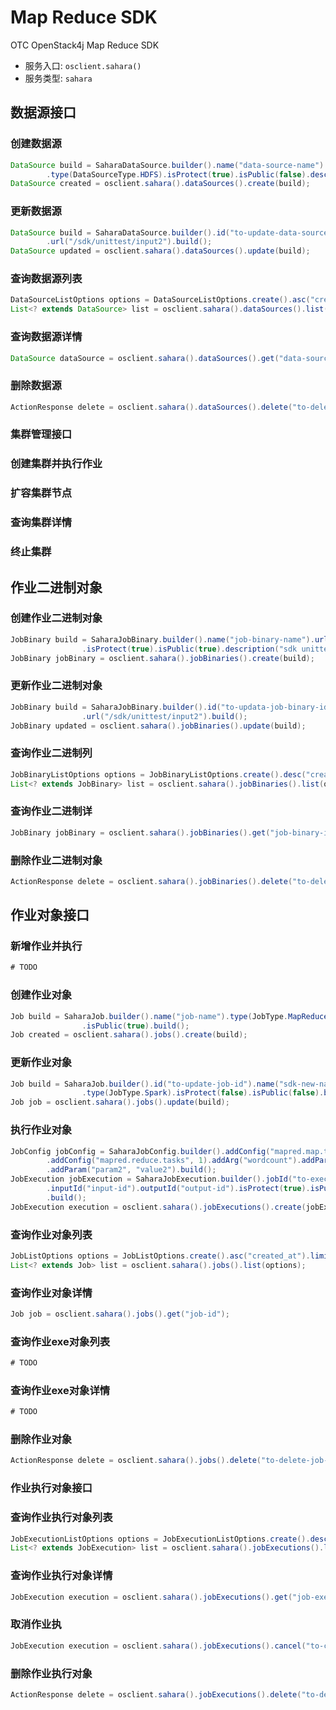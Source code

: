 # Map Reduce SDK

OTC OpenStack4j Map Reduce SDK
- 服务入口: `osclient.sahara()`
- 服务类型: `sahara`


## 数据源接口
### 创建数据源
```java
DataSource build = SaharaDataSource.builder().name("data-source-name").url("/sdk/unittest/input")
		.type(DataSourceType.HDFS).isProtect(true).isPublic(false).description("sdk unittests").build();
DataSource created = osclient.sahara().dataSources().create(build);
```

### 更新数据源
```java
DataSource build = SaharaDataSource.builder().id("to-update-data-source-id").name("sdk-new-name")
		.url("/sdk/unittest/input2").build();
DataSource updated = osclient.sahara().dataSources().update(build);
```


### 查询数据源列表
```java
DataSourceListOptions options = DataSourceListOptions.create().asc("created_at").limit(10);
List<? extends DataSource> list = osclient.sahara().dataSources().list(options);
```

### 查询数据源详情
```java
DataSource dataSource = osclient.sahara().dataSources().get("data-source-id");
```

### 删除数据源
```java
ActionResponse delete = osclient.sahara().dataSources().delete("to-delete-data-source-id");
```

### 集群管理接口
### 创建集群并执行作业
### 扩容集群节点
### 查询集群详情
### 终止集群

## 作业二进制对象
### 创建作业二进制对象
```java
JobBinary build = SaharaJobBinary.builder().name("job-binary-name").url("/sdk/unittest/input")
				.isProtect(true).isPublic(true).description("sdk unittests").build();
JobBinary jobBinary = osclient.sahara().jobBinaries().create(build);
```

### 更新作业二进制对象
```java
JobBinary build = SaharaJobBinary.builder().id("to-updata-job-binary-id").name("sdk-new-name")
				.url("/sdk/unittest/input2").build();
JobBinary updated = osclient.sahara().jobBinaries().update(build);
```

### 查询作业二进制列
```java
JobBinaryListOptions options = JobBinaryListOptions.create().desc("created_at").limit(10);
List<? extends JobBinary> list = osclient.sahara().jobBinaries().list(options);
```

### 查询作业二进制详
```java
JobBinary jobBinary = osclient.sahara().jobBinaries().get("job-binary-id");
```

### 删除作业二进制对象
```java
ActionResponse delete = osclient.sahara().jobBinaries().delete("to-delete-job-binary-id");
```


## 作业对象接口
### 新增作业并执行
```java
# TODO
```

### 创建作业对象
```java
Job build = SaharaJob.builder().name("job-name").type(JobType.MapReduce).description("sdk unittest").isProtect(true)
				.isPublic(true).build();
Job created = osclient.sahara().jobs().create(build);
```

### 更新作业对象
```java
Job build = SaharaJob.builder().id("to-update-job-id").name("sdk-new-name").description("updated desc")
				.type(JobType.Spark).isProtect(false).isPublic(false).build();
Job job = osclient.sahara().jobs().update(build);
```

### 执行作业对象
```java
JobConfig jobConfig = SaharaJobConfig.builder().addConfig("mapred.map.tasks", 1)
		.addConfig("mapred.reduce.tasks", 1).addArg("wordcount").addParam("param1", "value1")
		.addParam("param2", "value2").build();
JobExecution jobExecution = SaharaJobExecution.builder().jobId("to-execute-job-id").clusterId("cluster-id")
		.inputId("input-id").outputId("output-id").isProtect(true).isPublic(true).setJobConfig(jobConfig)
		.build();
JobExecution execution = osclient.sahara().jobExecutions().create(jobExecution);
```

### 查询作业对象列表
```java
JobListOptions options = JobListOptions.create().asc("created_at").limit(10);
List<? extends Job> list = osclient.sahara().jobs().list(options);
```

### 查询作业对象详情
```java
Job job = osclient.sahara().jobs().get("job-id");
```

### 查询作业exe对象列表
```java
# TODO
```

### 查询作业exe对象详情
```java
# TODO
```

### 删除作业对象
```java
ActionResponse delete = osclient.sahara().jobs().delete("to-delete-job-id");
```


### 作业执行对象接口
### 查询作业执行对象列表
```java
JobExecutionListOptions options = JobExecutionListOptions.create().desc("created_at").limit(10);
List<? extends JobExecution> list = osclient.sahara().jobExecutions().list(options);
```

### 查询作业执行对象详情
```java
JobExecution execution = osclient.sahara().jobExecutions().get("job-execution-id");
```

### 取消作业执
```java
JobExecution execution = osclient.sahara().jobExecutions().cancel("to-cancel-job-execution-id");
```

### 删除作业执行对象
```java
ActionResponse delete = osclient.sahara().jobExecutions().delete("to-delete-job-execution-id");
```